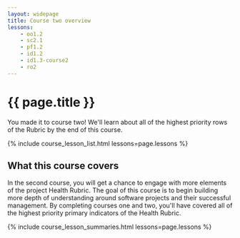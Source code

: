 ```yaml
---
layout: widepage
title: Course two overview
lessons:
    - oo1.2
    - sc2.1
    - pf1.2
    - id1.2
    - id1.3-course2
    - ro2
---
```


# {{ page.title }}

You made it to course two! We'll learn about all of the highest priority rows of the Rubric by the end of this course.

{% include course_lesson_list.html lessons=page.lessons %}

## What this course covers

In the second course, you will get a chance to engage with more elements of the project Health Rubric. The goal of this course is to begin building more depth of understanding around software projects and their successful management. By completing courses one and two, you'll have covered all of the highest priority primary indicators of the Health Rubric.

{% include course_lesson_summaries.html lessons=page.lessons %}
